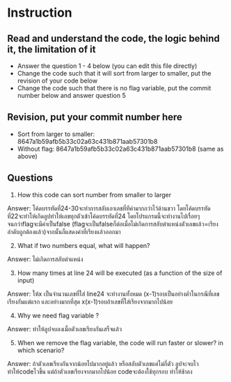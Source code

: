 ﻿# Instruction

## Read and understand the code, the logic behind it, the limitation of it
* Answer the question 1 - 4 below (you can edit this file directly)
* Change the code such that it will sort from larger to smaller, put the revision of your code below
* Change the code such that there is no flag variable, put the commit number below and answer question 5 


## Revision, put your commit number here
* Sort from larger to smaller: 8647a1b59afb5b33c02a63c431b871aab57301b8
* Without flag: 8647a1b59afb5b33c02a63c431b871aab57301b8 (same as above)

## Questions
1. How this code can sort number from smaller to larger
 
Answer: โค้ดบรรทัดที่24-30จะทำการสลับเอาเลขที่ทีค่ามากกว่าไว้ด้านขวา โดยโค้ดบรรทัดที่22จะทำให้เกิดลูปทำให้เลขทุกตัวเข้าโค้ดบรรทัดที่24 โดยโปรแกรมนี้จะทำงานไปเรื่อยๆจนกว่าflagจะมีค่าเป็นfalse (flagจะเป็นfalseก็ต่อเมื่อไม่เกิดการสลับตำแหน่งตัวเลขแล้ว=เรียงลำดับถูกต้องแล้ว)จากนั้นก็แสดงค่าที่เรียงแล้วออกมา

2. What if two numbers equal, what will happen? 

Answer: ไม่เกิดการสลับตำแหน่ง

3. How many times at line 24 will be executed (as a function of the size of input) 

Answer: ให้x เป็นจำนวนเลขที่ใส่ line24 จะทำงานทั้งหมด (x-1)รอบเป็นอย่างต่ำในกรณีที่เลขเรียงกันแต่แรก และอย่างมากที่สุด x(x-1)รอบถ้าเลขที่ใส่เรียงจากมากไปน้อย

4. Why we need flag variable ? 

Answer: ทำให้ลูปจบลงเมื่อตัวเลขเรียงกันเสร็จแล้ว

5. When we remove the flag variable, the code will run faster or slower? in which scenario? 

Answer: ถ้าตัวเลขเรียงกันจากน้อยไปมากอยู่แล้ว หรือสลับตัวเลขแค่ไม่กี่ตัว ลูปจะจบไว ทำให้codeไวขึ้น แต่ถ้าตัวเลขเรียงจากมากไปน้อย codeจะต้องใช้ทุกรอบ ทำให้ช้าลง 

